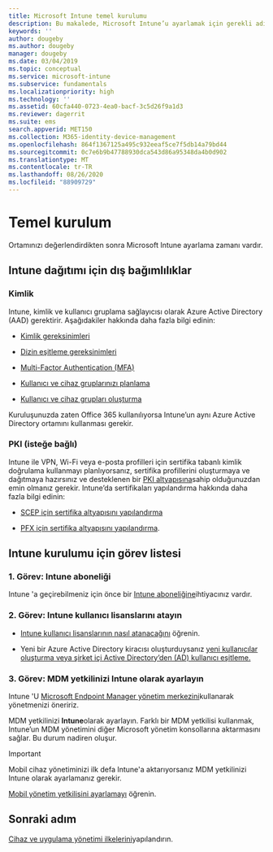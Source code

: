 ```yaml
---
title: Microsoft Intune temel kurulumu
description: Bu makalede, Microsoft Intune’u ayarlamak için gerekli adımlar sağlanmaktadır.
keywords: ''
author: dougeby
ms.author: dougeby
manager: dougeby
ms.date: 03/04/2019
ms.topic: conceptual
ms.service: microsoft-intune
ms.subservice: fundamentals
ms.localizationpriority: high
ms.technology: ''
ms.assetid: 60cfa440-0723-4ea0-bacf-3c5d26f9a1d3
ms.reviewer: dagerrit
ms.suite: ems
search.appverid: MET150
ms.collection: M365-identity-device-management
ms.openlocfilehash: 864f1367125a495c932eeaf5ce7f5db14a79bd44
ms.sourcegitcommit: 0c7e6b9b47788930dca543d86a95348da4b0d902
ms.translationtype: MT
ms.contentlocale: tr-TR
ms.lasthandoff: 08/26/2020
ms.locfileid: "88909729"
---
```

# <a name="basic-setup"></a>Temel kurulum

Ortamınızı değerlendirdikten sonra Microsoft Intune ayarlama zamanı vardır.

## <a name="external-dependencies-for-an-intune-deployment"></a>Intune dağıtımı için dış bağımlılıklar

### <a name="identity"></a>Kimlik

Intune, kimlik ve kullanıcı gruplama sağlayıcısı olarak Azure Active Directory (AAD) gerektirir. Aşağıdakiler hakkında daha fazla bilgi edinin:

- [Kimlik gereksinimleri](/azure/active-directory/active-directory-hybrid-identity-design-considerations-overview#design-considerations-overview)

- [Dizin eşitleme gereksinimleri](/azure/active-directory/active-directory-hybrid-identity-design-considerations-directory-sync-requirements)

- [Multi-Factor Authentication (MFA)](/azure/active-directory/authentication/concept-mfa-howitworks)

- [Kullanıcı ve cihaz gruplarınızı planlama](users-add.md)

- [Kullanıcı ve cihaz grupları oluşturma](groups-get-started.md)

Kuruluşunuzda zaten Office 365 kullanılıyorsa Intune’un aynı Azure Active Directory ortamını kullanması gerekir.

### <a name="pki-optional"></a>PKI (isteğe bağlı)

Intune ile VPN, Wi-Fi veya e-posta profilleri için sertifika tabanlı kimlik doğrulama kullanmayı planlıyorsanız, sertifika profillerini oluşturmaya ve dağıtmaya hazırsınız ve desteklenen bir [PKI altyapısına](../protect/certificates-configure.md)sahip olduğunuzdan emin olmanız gerekir. Intune’da sertifikaları yapılandırma hakkında daha fazla bilgi edinin:

- [SCEP için sertifika altyapısını yapılandırma](/intune/certificates-scep-configure)

- [PFX için sertifika altyapısını yapılandırma](/intune/certficates-pfx-configure).

## <a name="task-list-for-an-intune-setup"></a>Intune kurulumu için görev listesi

### <a name="task-1-intune-subscription"></a>1. Görev: Intune aboneliği

Intune 'a geçirebilmeniz için önce bir [Intune aboneliğine](account-sign-up.md)ihtiyacınız vardır.

### <a name="task-2-assign-intune-user-licenses"></a>2. Görev: Intune kullanıcı lisanslarını atayın

- [Intune kullanıcı lisanslarının nasıl atanacağını](licenses-assign.md) öğrenin.

- Yeni bir Azure Active Directory kiracısı oluşturduysanız [yeni kullanıcılar oluşturma veya şirket içi Active Directory’den (AD) kullanıcı eşitleme.](/azure/active-directory/connect/active-directory-aadconnect)

### <a name="task-3-set-your-mdm-authority-to-intune"></a>3. Görev: MDM yetkilinizi Intune olarak ayarlayın

Intune 'U [Microsoft Endpoint Manager yönetim merkezini](https://go.microsoft.com/fwlink/?linkid=2109431)kullanarak yönetmenizi öneririz.

MDM yetkilinizi **Intune**olarak ayarlayın. Farklı bir MDM yetkilisi kullanmak, Intune’un MDM yönetimini diğer Microsoft yönetim konsollarına aktarmasını sağlar. Bu durum nadiren oluşur.

> [!IMPORTANT]
> Mobil cihaz yönetiminizi ilk defa Intune'a aktarıyorsanız MDM yetkilinizi Intune olarak ayarlamanız gerekir.

[Mobil yönetim yetkilisini ayarlamayı](mdm-authority-set.md) öğrenin.

## <a name="next-step"></a>Sonraki adım

[Cihaz ve uygulama yönetimi ilkelerini](migration-guide-configure-policies.md)yapılandırın.
